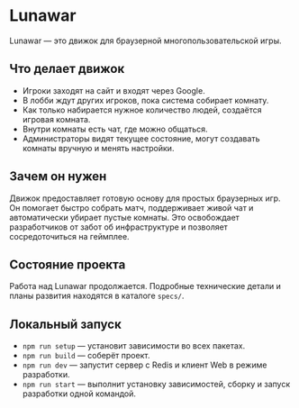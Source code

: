 # Lunawar

Lunawar — это движок для браузерной многопользовательской игры.

## Что делает движок

- Игроки заходят на сайт и входят через Google.
- В лобби ждут других игроков, пока система собирает комнату.
- Как только набирается нужное количество людей, создаётся игровая комната.
- Внутри комнаты есть чат, где можно общаться.
- Администраторы видят текущее состояние, могут создавать комнаты вручную и менять настройки.

## Зачем он нужен

Движок предоставляет готовую основу для простых браузерных игр. Он помогает быстро собрать матч, поддерживает живой чат и автоматически убирает пустые комнаты. Это освобождает разработчиков от забот об инфраструктуре и позволяет сосредоточиться на геймплее.

## Состояние проекта

Работа над Lunawar продолжается. Подробные технические детали и планы развития находятся в каталоге `specs/`.

## Локальный запуск

- `npm run setup` — установит зависимости во всех пакетах.
- `npm run build` — соберёт проект.
- `npm run dev` — запустит сервер с Redis и клиент Web в режиме разработки.
- `npm run start` — выполнит установку зависимостей, сборку и запуск разработки одной командой.
